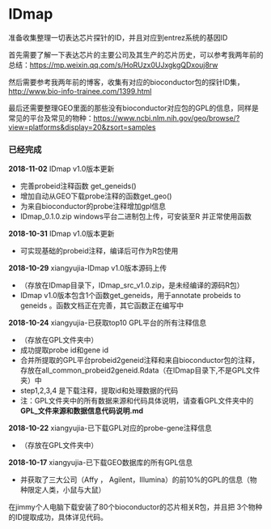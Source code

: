 # IDmap

准备收集整理一切表达芯片探针的ID，并且对应到entrez系统的基因ID

首先需要了解一下表达芯片的主要公司及其生产的芯片历史，可以参考我两年前的总结：https://mp.weixin.qq.com/s/HoRUzx0UJxgkgQDxouj8rw 

然后需要参考我两年前的博客，收集有对应的bioconductor包的探针ID集，http://www.bio-info-trainee.com/1399.html   

最后还需要整理GEO里面的那些没有bioconductor对应包的GPL的信息，同样是常见的平台及常见的物种：https://www.ncbi.nlm.nih.gov/geo/browse/?view=platforms&display=20&zsort=samples



### 已经完成

**2018-11-02** IDmap v1.0版本更新
+ 完善probeid注释函数 get_geneids()
+ 增加自动从GEO下载probe注释的函数get_geo()
+ 为来自bioconductor的probe注释增加gpl信息
+ IDmap_0.1.0.zip windows平台二进制包上传，可安装至R 并正常使用函数

**2018-10-31** IDmap v1.0版本更新
+ 可实现基础的probeid注释，编译后可作为R包使用

**2018-10-29** xiangyujia-IDmap v1.0版本源码上传
+ （存放在IDmap目录下，IDmap_src_v1.0.zip，是未经编译的源码R包）
+ IDmap v1.0版本包含1个函数get_geneids，用于annotate probeids to geneids 。函数文档正在完善，其它函数正在编写中

**2018-10-24** xiangyujia-已获取top10 GPL平台的所有注释信息
+ （存放在GPL文件夹中）
+ 成功提取probe id和gene id
+ 合并所提取的GPL平台probeid2geneid注释和来自bioconductor包的注释，存放在all_common_probeid2geneid.Rdata（在IDmap目录下,不是GPL文件夹）中
+ step1,2,3,4 是下载注释，提取id和处理数据的代码
+ 注：GPL文件夹中的所有数据来源和代码具体说明，请查看GPL文件夹中的**GPL_文件来源和数据信息代码说明.md**

**2018-10-22** xiangyujia-已下载GPL对应的probe-gene注释信息
+ （存放在GPL文件夹中）

**2018-10-17** xiangyujia-已下载GEO数据库的所有GPL信息
+ 并获取了三大公司（Affy ， Agilent，Illumina）的前10%的GPL的信息（物种限定人类，小鼠与大鼠）

在jimmy个人电脑下载安装了80个bioconductor的芯片相关R包，并且把 3个物种的ID提取成功，具体详见代码。













